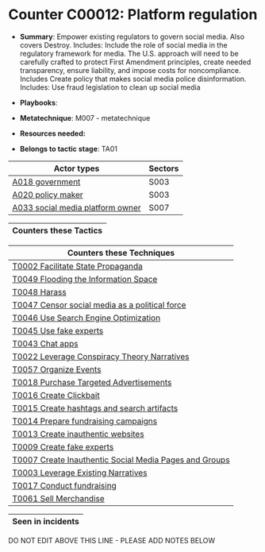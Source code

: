 # Counter C00012: Platform regulation

* **Summary**: Empower existing regulators to govern social media. Also covers Destroy.  Includes: Include the role of social media in the regulatory framework for media.  The U.S. approach will need to be carefully crafted to protect First Amendment principles, create needed transparency, ensure liability, and impose costs for noncompliance. Includes Create policy that makes social media police disinformation. Includes: Use fraud legislation to clean up social media

* **Playbooks**: 

* **Metatechnique**: M007 - metatechnique

* **Resources needed:** 

* **Belongs to tactic stage**: TA01


| Actor types | Sectors |
| ----------- | ------- |
| [A018 government ](../../generated_pages/actortypes/A018.md) | S003 |
| [A020 policy maker](../../generated_pages/actortypes/A020.md) | S003 |
| [A033 social media platform owner](../../generated_pages/actortypes/A033.md) | S007 |



| Counters these Tactics |
| ---------------------- |



| Counters these Techniques |
| ------------------------- |
| [T0002 Facilitate State Propaganda](../../generated_pages/techniques/T0002.md) |
| [T0049 Flooding the Information Space](../../generated_pages/techniques/T0049.md) |
| [T0048 Harass](../../generated_pages/techniques/T0048.md) |
| [T0047 Censor social media as a political force](../../generated_pages/techniques/T0047.md) |
| [T0046 Use Search Engine Optimization](../../generated_pages/techniques/T0046.md) |
| [T0045 Use fake experts](../../generated_pages/techniques/T0045.md) |
| [T0043 Chat apps](../../generated_pages/techniques/T0043.md) |
| [T0022 Leverage Conspiracy Theory Narratives](../../generated_pages/techniques/T0022.md) |
| [T0057 Organize Events](../../generated_pages/techniques/T0057.md) |
| [T0018 Purchase Targeted Advertisements](../../generated_pages/techniques/T0018.md) |
| [T0016 Create Clickbait](../../generated_pages/techniques/T0016.md) |
| [T0015 Create hashtags and search artifacts](../../generated_pages/techniques/T0015.md) |
| [T0014 Prepare fundraising campaigns](../../generated_pages/techniques/T0014.md) |
| [T0013 Create inauthentic websites](../../generated_pages/techniques/T0013.md) |
| [T0009 Create fake experts](../../generated_pages/techniques/T0009.md) |
| [T0007 Create Inauthentic Social Media Pages and Groups](../../generated_pages/techniques/T0007.md) |
| [T0003 Leverage Existing Narratives](../../generated_pages/techniques/T0003.md) |
| [T0017 Conduct fundraising](../../generated_pages/techniques/T0017.md) |
| [T0061 Sell Merchandise](../../generated_pages/techniques/T0061.md) |



| Seen in incidents |
| ----------------- |


DO NOT EDIT ABOVE THIS LINE - PLEASE ADD NOTES BELOW